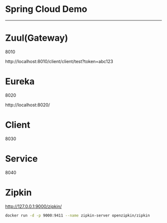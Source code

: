 # Spring Cloud Demo

---

# Zuul(Gateway)

8010

http://localhost:8010/client/client/test?token=abc123

# Eureka

8020

http://localhost:8020/

# Client

8030

# Service

8040

# Zipkin

http://127.0.0.1:9000/zipkin/

```bash
docker run -d -p 9000:9411 --name zipkin-server openzipkin/zipkin 
```